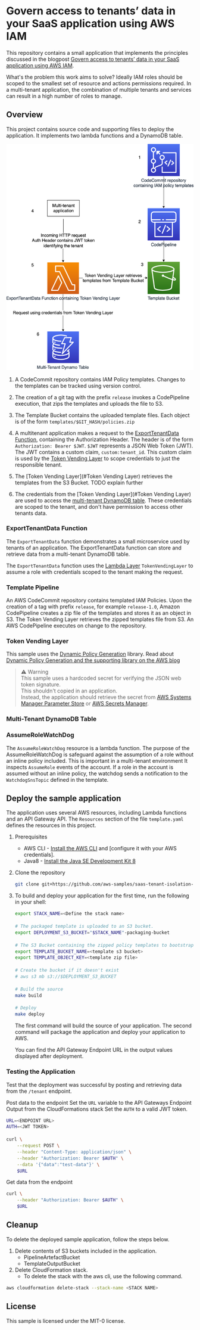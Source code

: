 # Govern access to tenants’ data in your SaaS application using AWS IAM

This repository contains a small application that implements the principles discussed in the blogpost [Govern access to tenants’ data in your SaaS application using AWS IAM]().

What's the problem this work aims to solve? 
Ideally IAM roles should be scoped to the smallest set of resource and actions permissions required. 
In a multi-tenant application, the combination of multiple tenants and services can result in a high number of roles to manage.

## Overview

This project contains source code and supporting files to deploy the application. It implements two lambda functions and a DynamoDB table.



![Export Tenant Data Diagram](docs/export-tenant-data.png)

1. A CodeCommit repository contains IAM Policy templates. Changes to the templates can be tracked using version control.

2. The creation of a git tag with the prefix `release` invokes a CodePipeline execution, that zips the templates and uploads the file to S3.

3. The Template Bucket contains the uploaded template files. Each object is of the form `templates/$GIT_HASH/policies.zip`

4. A multitenant application makes a request to the [ExportTenantData Function](#ExportTenantData-Function), containing the Authorization Header. The header is of the form `Authorization: Bearer $JWT`. `$JWT` represents a JSON Web Token (JWT). The JWT contains a custom claim, `custom:tenant_id`. This custom claim is used by the [Token Vending Layer](#Token-Vending-Layer) to scope credentials to just the responsible tenant.

5. The [Token Vending Layer](#Token Vending Layer) retrieves the templates from the S3 Bucket. TODO explain further

6. The credentials from the [Token Vending Layer](#Token Vending Layer) are used to access the [multi-tenant DynamoDB table](#multi-tenant-dynamodb-table). These credentials are scoped to the tenant, and don't have permission to access other tenants data.

### ExportTenantData Function
The `ExportTenantData` function demonstrates a small microservice used by tenants of an application. 
The ExportTenantData function can store and retrieve data from a multi-tenant DynamoDB table.

The `ExportTenantData` function uses the [Lambda Layer](https://docs.aws.amazon.com/lambda/latest/dg/configuration-layers.html) `TokenVendingLayer` to assume a role with credentials scoped to the tenant making the request.


### Template Pipeline

An AWS CodeCommit repository contains templated IAM Policies. 
Upon the creation of a tag with prefix `release`, for example `release-1.0`, Amazon CodePipeline creates a zip file of the templates and stores it as an object in S3. The Token Vending Layer retrieves the zipped templates file from S3.
An AWS CodePipeline executes on change to the repository.


### Token Vending Layer

This sample uses the [Dynamic Policy Generation](https://github.com/aws-samples/aws-saas-factory-dynamic-policy-generation) library. Read about [Dynamic Policy Generation and the supporting library on the AWS blog](https://aws.amazon.com/blogs/apn/isolating-saas-tenants-with-dynamically-generated-iam-policies/)


> ⚠️ Warning \
> This sample uses a hardcoded secret for verifying the JSON web token signature. \
> This shouldn't copied in an application.\
> Instead, the application should retrieve the secret from [AWS Systems Manager Parameter Store](https://docs.aws.amazon.com/systems-manager/latest/userguide/systems-manager-parameter-store.html) or  [AWS Secrets Manager](https://docs.aws.amazon.com/secretsmanager/latest/userguide/intro.html).

### Multi-Tenant DynamoDB Table


### AssumeRoleWatchDog

The `AssumeRoleWatchDog` resource is a lambda function. 
The purpose of the AssumeRoleWatchDog is safeguard against the assumption of a role without an inline policy included. 
This is important in a multi-tenant environment
It inspects `AssumeRole` events of the account. If a role in the account is assumed without an inline policy, the watchdog sends a notification to the `WatchdogSnsTopic` defined in the template.

## Deploy the sample application

The application uses several AWS resources, including Lambda functions and an API Gateway API. The `Resources` section of the file `template.yaml` defines the resources in this project.

1. Prerequisites

    - AWS CLI - [Install the AWS CLI](https://docs.aws.amazon.com/cli/latest/userguide/cli-chap-install.html) and [configure it with your AWS credentials].
    - Java8 - [Install the Java SE Development Kit 8](http://www.oracle.com/technetwork/java/javase/downloads/jdk8-downloads-2133151.html)

2.  Clone the repository

    ```bash
    git clone git+https://github.com/aws-samples/saas-tenant-isolation-architecture
    ```

3. 
    To build and deploy your application for the first time, run the following in your shell:

    ```bash
    export STACK_NAME=<Define the stack name>

    # The packaged template is uploaded to an S3 bucket.
    export DEPLOYMENT_S3_BUCKET="$STACK_NAME"-packaging-bucket

    # The S3 Bucket containing the zipped policy templates to bootstrap the CodeCommit repository
    export TEMPLATE_BUCKET_NAME=<template s3 bucket>
    export TEMPLATE_OBJECT_KEY=<template zip file>

    # Create the bucket if it doesn't exist
    # aws s3 mb s3://$DEPLOYMENT_S3_BUCKET

    # Build the source
    make build

    # Deploy
    make deploy
    ```

    The first command will build the source of your application.
    The second command will package the application and deploy your application to AWS.

    You can find the API Gateway Endpoint URL in the output values displayed after deployment.

### Testing the Application

Test that the deployment was successful by posting and retrieving data from the `/tenant` endpoint.


Post data to the endpoint
Set the `URL` variable to the API Gateways Endpoint Output from the CloudFormations stack
Set the `AUTH` to a valid JWT token. 
```bash
URL=<ENDPOINT URL>
AUTH=<JWT TOKEN>

curl \
    --request POST \
    --header "Content-Type: application/json" \
    --header "Authorization: Bearer $AUTH" \
    --data '{"data":"test-data"}' \
    $URL 
```

Get data from the endpoint
```bash
curl \
    --header "Authorization: Bearer $AUTH" \
    $URL
```


## Cleanup

To delete the deployed sample application, follow the steps below.

1. Delete contents of S3 buckets included in the application.
    - PipelineArtefactBucket
    - TemplateOutputBucket
2. Delete CloudFormation stack. 
    - To delete the stack with the aws cli, use the following command.

```bash
aws cloudformation delete-stack --stack-name <STACK NAME>
```

## License

This sample is licensed under the MIT-0 license.
